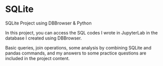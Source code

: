 # SQLite
SQLite Project using DBBrowser &amp; Python


In this project, you can access the SQL codes I wrote in JupyterLab in the database I created using DBBrowser.

Basic queries, join operations, some analysis by combining SQLite and pandas commands, and my answers to some practice questions are included in the project content. 
